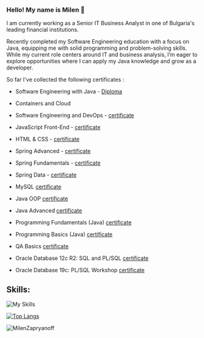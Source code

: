 ### Hello! My name is Milen 👋

I am currently working as a Senior IT Business Analyst in one of Bulgaria's leading financial institutions. 

Recently completed my Software Engineering education with a focus on Java, equipping me with solid programming and problem-solving skills.
While my current role centers around IT and business analysis, I’m eager to explore opportunities where I can apply my Java knowledge and grow as a developer.

So far I've collected the following certificates :

  + Software Engineering with Java - [Diploma](https://softuni.bg/certificates/details/229894/c18aaf2a)


    
  + Containers and Cloud

  + Software Engineering and DevOps - [certificate](https://softuni.bg/certificates/details/229493/33d3fd1b)

  + JavaScript Front-End  - [certificate](https://softuni.bg/certificates/details/212421/4bad96be)

  + HTML & CSS - [certificate](https://softuni.bg/certificates/details/205362/a333f09f)

  + Spring Advanced - [certificate](https://softuni.bg/certificates/details/197693/eff6a443)
    
  + Spring Fundamentals - [certificate](https://softuni.bg/certificates/details/191553/6461ca2c)

  + Spring Data - [certificate](https://softuni.bg/certificates/details/180573/80c84453)

  + MySQL [certificate](https://softuni.bg/certificates/details/172257/52a4b645)

  + Java OOP [certificate](https://softuni.bg/certificates/details/168971/882c9827)

  + Java Advanced [certificate](https://softuni.bg/certificates/details/161720/18fd6d44)
  
  + Programming Fundamentals (Java) [certificate](https://softuni.bg/certificates/details/148552/7e09709b)
  
  + Programming Basics (Java) [certificate](https://softuni.bg/certificates/details/140089/040083a4)
  
  + QA Basics [certificate](https://softuni.bg/certificates/details/154179/702bd4b4)
  
  + Oracle Database 12c R2: SQL and PL/SQL [certificate](https://i.ibb.co/xYkHypG/IMG-3909.jpg)
  
  + Oracle Database 19c: PL/SQL Workshop [certificate](https://i.ibb.co/Dby2xfx/IMG-5148.jpg)
  
## Skills: 
![My Skills](https://skillicons.dev/icons?i=java,spring,mysql,idea,maven,gradle,mysql,regex)

[![Top Langs](https://github-readme-stats.vercel.app/api/top-langs/?username=magdalenavelikova)](https://github.com/anuraghazra/github-readme-stats)
  
<p>&nbsp;<img align="left" src="https://github-readme-stats-sigma-five.vercel.app/api?username=MilenZapryanoff&show_icons=true&locale=en" alt="MilenZapryanoff" /></p>
